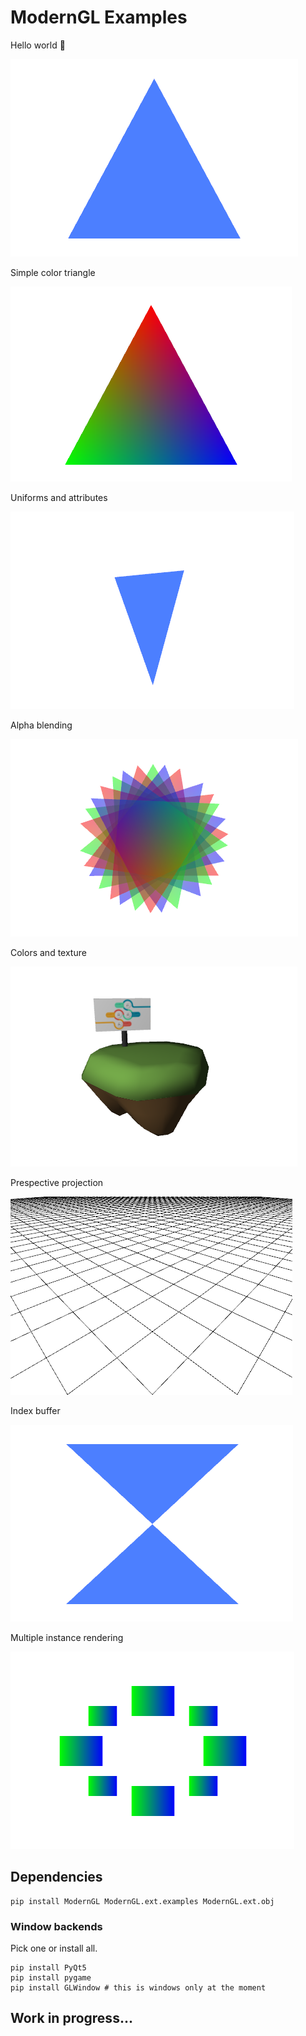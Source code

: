 # ModernGL Examples

Hello world :tada:

![](preview_images/hello_world.png)

Simple color triangle

![](preview_images/color_triangle.png)

Uniforms and attributes

![](preview_images/uniforms_and_attributes.png)

Alpha blending

![](preview_images/alpha_blending.png)

Colors and texture

![](preview_images/colors_and_texture.png)

Prespective projection

![](preview_images/perspective_projection.png)

Index buffer

![](preview_images/index_buffer.png)

Multiple instance rendering

![](preview_images/multiple_instance_rendering.png)
## Dependencies

```
pip install ModernGL ModernGL.ext.examples ModernGL.ext.obj
```

### Window backends

Pick one or install all.

```
pip install PyQt5
pip install pygame
pip install GLWindow # this is windows only at the moment
```

## Work in progress...
